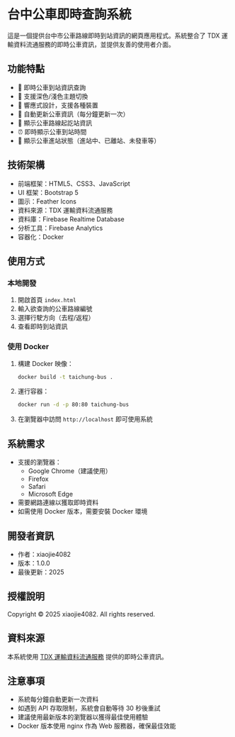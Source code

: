 # 台中公車即時查詢系統

這是一個提供台中市公車路線即時到站資訊的網頁應用程式。系統整合了 TDX 運輸資料流通服務的即時公車資訊，並提供友善的使用者介面。

## 功能特點

- 🚌 即時公車到站資訊查詢
- 🎨 支援深色/淺色主題切換
- 📱 響應式設計，支援各種裝置
- 🔄 自動更新公車資訊（每分鐘更新一次）
- 📍 顯示公車路線起訖站資訊
- ⏰ 即時顯示公車到站時間
- 🎯 顯示公車進站狀態（進站中、已離站、未發車等）

## 技術架構

- 前端框架：HTML5、CSS3、JavaScript
- UI 框架：Bootstrap 5
- 圖示：Feather Icons
- 資料來源：TDX 運輸資料流通服務
- 資料庫：Firebase Realtime Database
- 分析工具：Firebase Analytics
- 容器化：Docker

## 使用方式

### 本地開發

1. 開啟首頁 `index.html`
2. 輸入欲查詢的公車路線編號
3. 選擇行駛方向（去程/返程）
4. 查看即時到站資訊

### 使用 Docker

1. 構建 Docker 映像：
   ```bash
   docker build -t taichung-bus .
   ```

2. 運行容器：
   ```bash
   docker run -d -p 80:80 taichung-bus
   ```

3. 在瀏覽器中訪問 `http://localhost` 即可使用系統

## 系統需求

- 支援的瀏覽器：
  - Google Chrome（建議使用）
  - Firefox
  - Safari
  - Microsoft Edge
- 需要網路連線以獲取即時資料
- 如需使用 Docker 版本，需要安裝 Docker 環境

## 開發者資訊

- 作者：xiaojie4082
- 版本：1.0.0
- 最後更新：2025

## 授權說明

Copyright © 2025 xiaojie4082. All rights reserved.

## 資料來源

本系統使用 [TDX 運輸資料流通服務](https://tdx.transportdata.tw/) 提供的即時公車資訊。

## 注意事項

- 系統每分鐘自動更新一次資料
- 如遇到 API 存取限制，系統會自動等待 30 秒後重試
- 建議使用最新版本的瀏覽器以獲得最佳使用體驗
- Docker 版本使用 nginx 作為 Web 服務器，確保最佳效能 